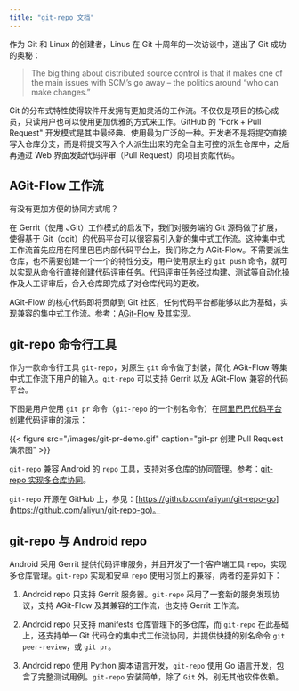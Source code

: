 ```yaml
---
title: "git-repo 文档"
---
```


作为 Git 和 Linux 的创建者，Linus 在 Git 十周年的一次访谈中，道出了 Git 成功的奥秘：

> The big thing about distributed source control is that it makes one of the main issues with SCM’s go away – the politics around “who can make changes.”

Git 的分布式特性使得软件开发拥有更加灵活的工作流。不仅仅是项目的核心成员，只读用户也可以使用更加优雅的方式来工作。GitHub 的 "Fork + Pull Request" 开发模式是其中最经典、使用最为广泛的一种。开发者不是将提交直接写入仓库分支，而是将提交写入个人派生出来的完全自主可控的派生仓库中，之后再通过 Web 界面发起代码评审（Pull Request）向项目贡献代码。

## AGit-Flow 工作流

有没有更加方便的协同方式呢？

在 Gerrit（使用 JGit）工作模式的启发下，我们对服务端的 Git 源码做了扩展，使得基于 Git（cgit）的代码平台可以很容易引入新的集中式工作流。这种集中式工作流首先应用在阿里巴巴内部代码平台上，我们称之为 AGit-Flow。不需要派生仓库，也不需要创建一个一个的特性分支，用户使用原生的 `git push` 命令，就可以实现从命令行直接创建代码评审任务。代码评审任务经过构建、测试等自动化操作及人工评审后，合入仓库即完成了对仓库代码的更改。

AGit-Flow 的核心代码即将贡献到 Git 社区，任何代码平台都能够以此为基础，实现兼容的集中式工作流。参考：[AGit-Flow 及其实现](../2020/03/agit-flow-and-git-repo/)。

## git-repo 命令行工具

作为一款命令行工具 `git-repo`，对原生 `git` 命令做了封装，简化 AGit-Flow 等集中式工作流下用户的输入。`git-repo` 可以支持 Gerrit 以及 AGit-Flow 兼容的代码平台。

下图是用户使用 `git pr` 命令（`git-repo` 的一个别名命令）在[阿里巴巴代码平台](https://codeup.teambition.com)创建代码评审的演示：

{{< figure src="/images/git-pr-demo.gif" caption="git-pr 创建 Pull Request 演示图" >}}

`git-repo` 兼容 Android 的 `repo` 工具，支持对多仓库的协同管理。参考：[git-repo 实现多仓库协同](multi-repos/overview/)。

`git-repo` 开源在 GitHub 上，参见：[https://github.com/aliyun/git-repo-go](https://github.com/aliyun/git-repo-go)。

## git-repo 与 Android repo

Android 采用 Gerrit 提供代码评审服务，并且开发了一个客户端工具 `repo`，实现多仓库管理。`git-repo` 实现和安卓 `repo` 使用习惯上的兼容，两者的差异如下：

1. Android repo 只支持 Gerrit 服务器。`git-repo` 采用了一套新的服务发现协议，支持 AGit-Flow 及其兼容的工作流，也支持 Gerrit 工作流。

2. Android repo 只支持 manifests 仓库管理下的多仓库，而 `git-repo` 在此基础上，还支持单一 Git 代码仓的集中式工作流协同，并提供快捷的别名命令 `git peer-review`，或 `git pr`。

3. Android repo 使用 Python 脚本语言开发，`git-repo` 使用 Go 语言开发，包含了完整测试用例。`git-repo` 安装简单，除了 `Git` 外，别无其他软件依赖。
